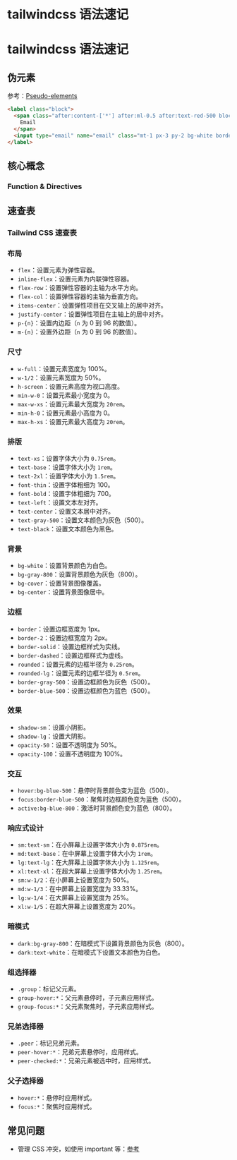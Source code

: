 # tailwindcss 语法速记

# **tailwindcss 语法速记**

## **伪元素**

参考：[Pseudo-elements](https://tailwindcss.com/docs/hover-focus-and-other-states#pseudo-elements)

```html
<label class="block">
  <span class="after:content-['*'] after:ml-0.5 after:text-red-500 block text-sm font-medium text-slate-700">
    Email
  </span>
  <input type="email" name="email" class="mt-1 px-3 py-2 bg-white border shadow-sm border-slate-300 placeholder-slate-400 focus:outline-none focus:border-sky-500 focus:ring-sky-500 block w-full rounded-md sm:text-sm focus:ring-1" placeholder="you@example.com" />
</label>
```

## 核心概念

### Function & Directives

## 速查表

### Tailwind CSS 速查表

### 布局

- `flex`：设置元素为弹性容器。
- `inline-flex`：设置元素为内联弹性容器。
- `flex-row`：设置弹性容器的主轴为水平方向。
- `flex-col`：设置弹性容器的主轴为垂直方向。
- `items-center`：设置弹性项目在交叉轴上的居中对齐。
- `justify-center`：设置弹性项目在主轴上的居中对齐。
- `p-{n}`：设置内边距（`n` 为 0 到 96 的数值）。
- `m-{n}`：设置外边距（`n` 为 0 到 96 的数值）。

### 尺寸

- `w-full`：设置元素宽度为 100%。
- `w-1/2`：设置元素宽度为 50%。
- `h-screen`：设置元素高度为视口高度。
- `min-w-0`：设置元素最小宽度为 0。
- `max-w-xs`：设置元素最大宽度为 `20rem`。
- `min-h-0`：设置元素最小高度为 0。
- `max-h-xs`：设置元素最大高度为 `20rem`。

### 排版

- `text-xs`：设置字体大小为 `0.75rem`。
- `text-base`：设置字体大小为 `1rem`。
- `text-2xl`：设置字体大小为 `1.5rem`。
- `font-thin`：设置字体粗细为 100。
- `font-bold`：设置字体粗细为 700。
- `text-left`：设置文本左对齐。
- `text-center`：设置文本居中对齐。
- `text-gray-500`：设置文本颜色为灰色（500）。
- `text-black`：设置文本颜色为黑色。

### 背景

- `bg-white`：设置背景颜色为白色。
- `bg-gray-800`：设置背景颜色为灰色（800）。
- `bg-cover`：设置背景图像覆盖。
- `bg-center`：设置背景图像居中。

### 边框

- `border`：设置边框宽度为 1px。
- `border-2`：设置边框宽度为 2px。
- `border-solid`：设置边框样式为实线。
- `border-dashed`：设置边框样式为虚线。
- `rounded`：设置元素的边框半径为 `0.25rem`。
- `rounded-lg`：设置元素的边框半径为 `0.5rem`。
- `border-gray-500`：设置边框颜色为灰色（500）。
- `border-blue-500`：设置边框颜色为蓝色（500）。

### 效果

- `shadow-sm`：设置小阴影。
- `shadow-lg`：设置大阴影。
- `opacity-50`：设置不透明度为 50%。
- `opacity-100`：设置不透明度为 100%。

### 交互

- `hover:bg-blue-500`：悬停时背景颜色变为蓝色（500）。
- `focus:border-blue-500`：聚焦时边框颜色变为蓝色（500）。
- `active:bg-blue-800`：激活时背景颜色变为蓝色（800）。

### 响应式设计

- `sm:text-sm`：在小屏幕上设置字体大小为 `0.875rem`。
- `md:text-base`：在中屏幕上设置字体大小为 `1rem`。
- `lg:text-lg`：在大屏幕上设置字体大小为 `1.125rem`。
- `xl:text-xl`：在超大屏幕上设置字体大小为 `1.25rem`。
- `sm:w-1/2`：在小屏幕上设置宽度为 50%。
- `md:w-1/3`：在中屏幕上设置宽度为 33.33%。
- `lg:w-1/4`：在大屏幕上设置宽度为 25%。
- `xl:w-1/5`：在超大屏幕上设置宽度为 20%。

### 暗模式

- `dark:bg-gray-800`：在暗模式下设置背景颜色为灰色（800）。
- `dark:text-white`：在暗模式下设置文本颜色为白色。

### 组选择器

- `.group`：标记父元素。
- `group-hover:*`：父元素悬停时，子元素应用样式。
- `group-focus:*`：父元素聚焦时，子元素应用样式。

### 兄弟选择器

- `.peer`：标记兄弟元素。
- `peer-hover:*`：兄弟元素悬停时，应用样式。
- `peer-checked:*`：兄弟元素被选中时，应用样式。

### 父子选择器

- `hover:*`：悬停时应用样式。
- `focus:*`：聚焦时应用样式。

## 常见问题

- 管理 CSS 冲突，如使用 important 等：[参考](https://tailwindcss.com/docs/styling-with-utility-classes#managing-style-conflicts)